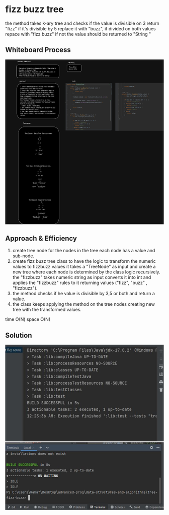 # fizz buzz tree
the method takes k-ary tree and checks if the value is divisible on 3 return "fizz"
if it's divisible by 5 replace it with "buzz", if divided on both values repace with "fizz buzz"
if not the value should be returned to "String "

## Whiteboard Process
![18.drawio.png](18.drawio.png)
## Approach & Efficiency

1. create tree node for the nodes in the tree each node has a value and sub-node.
2. create fizz buzz tree class to have the logic to transform the numeric values to fizzbuzz values 
it takes a "TreeNode" as input and create a new tree where each node is determined by the class logic recursively.
the "fizzbuzz" takes numeric string as input converts it into int and applies the "fizzbuzz" rules to it returning values
   ("fizz", "buzz" , "fizzbuzz").
3. the method checks if he value is divisible by 3,5 or both and return a value.
4. the class keeps applying the method on the tree  nodes creating new tree with the transformed values.


time O(N)
space O(N)
## Solution
![181.JPG](181.JPG)
![182.JPG](182.JPG)